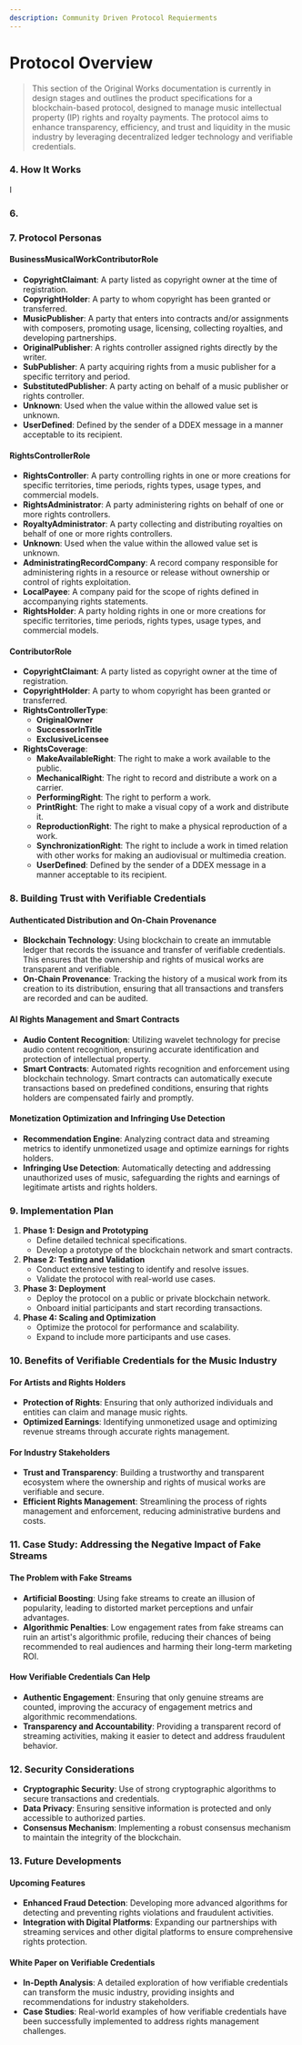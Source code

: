 ```yaml
---
description: Community Driven Protocol Requierments
---
```


# Protocol Overview

> This section of the Original Works documentation is currently in design stages and outlines the product specifications for a blockchain-based protocol, designed to manage music intellectual property (IP) rights and royalty payments. The protocol aims to enhance transparency, efficiency, and trust and liquidity in the music industry by leveraging decentralized ledger technology and verifiable credentials.





### 4. How It Works

I

###

### 6.&#x20;

### 7. Protocol Personas

#### BusinessMusicalWorkContributorRole

* **CopyrightClaimant**: A party listed as copyright owner at the time of registration.
* **CopyrightHolder**: A party to whom copyright has been granted or transferred.
* **MusicPublisher**: A party that enters into contracts and/or assignments with composers, promoting usage, licensing, collecting royalties, and developing partnerships.
* **OriginalPublisher**: A rights controller assigned rights directly by the writer.
* **SubPublisher**: A party acquiring rights from a music publisher for a specific territory and period.
* **SubstitutedPublisher**: A party acting on behalf of a music publisher or rights controller.
* **Unknown**: Used when the value within the allowed value set is unknown.
* **UserDefined**: Defined by the sender of a DDEX message in a manner acceptable to its recipient.

#### RightsControllerRole

* **RightsController**: A party controlling rights in one or more creations for specific territories, time periods, rights types, usage types, and commercial models.
* **RightsAdministrator**: A party administering rights on behalf of one or more rights controllers.
* **RoyaltyAdministrator**: A party collecting and distributing royalties on behalf of one or more rights controllers.
* **Unknown**: Used when the value within the allowed value set is unknown.
* **AdministratingRecordCompany**: A record company responsible for administering rights in a resource or release without ownership or control of rights exploitation.
* **LocalPayee**: A company paid for the scope of rights defined in accompanying rights statements.
* **RightsHolder**: A party holding rights in one or more creations for specific territories, time periods, rights types, usage types, and commercial models.

#### ContributorRole

* **CopyrightClaimant**: A party listed as copyright owner at the time of registration.
* **CopyrightHolder**: A party to whom copyright has been granted or transferred.
* **RightsControllerType**:
  * **OriginalOwner**
  * **SuccessorInTitle**
  * **ExclusiveLicensee**
* **RightsCoverage**:
  * **MakeAvailableRight**: The right to make a work available to the public.
  * **MechanicalRight**: The right to record and distribute a work on a carrier.
  * **PerformingRight**: The right to perform a work.
  * **PrintRight**: The right to make a visual copy of a work and distribute it.
  * **ReproductionRight**: The right to make a physical reproduction of a work.
  * **SynchronizationRight**: The right to include a work in timed relation with other works for making an audiovisual or multimedia creation.
  * **UserDefined**: Defined by the sender of a DDEX message in a manner acceptable to its recipient.

### 8. Building Trust with Verifiable Credentials

#### Authenticated Distribution and On-Chain Provenance

* **Blockchain Technology**: Using blockchain to create an immutable ledger that records the issuance and transfer of verifiable credentials. This ensures that the ownership and rights of musical works are transparent and verifiable.
* **On-Chain Provenance**: Tracking the history of a musical work from its creation to its distribution, ensuring that all transactions and transfers are recorded and can be audited.

#### AI Rights Management and Smart Contracts

* **Audio Content Recognition**: Utilizing wavelet technology for precise audio content recognition, ensuring accurate identification and protection of intellectual property.
* **Smart Contracts**: Automated rights recognition and enforcement using blockchain technology. Smart contracts can automatically execute transactions based on predefined conditions, ensuring that rights holders are compensated fairly and promptly.

#### Monetization Optimization and Infringing Use Detection

* **Recommendation Engine**: Analyzing contract data and streaming metrics to identify unmonetized usage and optimize earnings for rights holders.
* **Infringing Use Detection**: Automatically detecting and addressing unauthorized uses of music, safeguarding the rights and earnings of legitimate artists and rights holders.

### 9. Implementation Plan

1. **Phase 1: Design and Prototyping**
   * Define detailed technical specifications.
   * Develop a prototype of the blockchain network and smart contracts.
2. **Phase 2: Testing and Validation**
   * Conduct extensive testing to identify and resolve issues.
   * Validate the protocol with real-world use cases.
3. **Phase 3: Deployment**
   * Deploy the protocol on a public or private blockchain network.
   * Onboard initial participants and start recording transactions.
4. **Phase 4: Scaling and Optimization**
   * Optimize the protocol for performance and scalability.
   * Expand to include more participants and use cases.

### 10. Benefits of Verifiable Credentials for the Music Industry

#### For Artists and Rights Holders

* **Protection of Rights**: Ensuring that only authorized individuals and entities can claim and manage music rights.
* **Optimized Earnings**: Identifying unmonetized usage and optimizing revenue streams through accurate rights management.

#### For Industry Stakeholders

* **Trust and Transparency**: Building a trustworthy and transparent ecosystem where the ownership and rights of musical works are verifiable and secure.
* **Efficient Rights Management**: Streamlining the process of rights management and enforcement, reducing administrative burdens and costs.

### 11. Case Study: Addressing the Negative Impact of Fake Streams

#### The Problem with Fake Streams

* **Artificial Boosting**: Using fake streams to create an illusion of popularity, leading to distorted market perceptions and unfair advantages.
* **Algorithmic Penalties**: Low engagement rates from fake streams can ruin an artist's algorithmic profile, reducing their chances of being recommended to real audiences and harming their long-term marketing ROI.

#### How Verifiable Credentials Can Help

* **Authentic Engagement**: Ensuring that only genuine streams are counted, improving the accuracy of engagement metrics and algorithmic recommendations.
* **Transparency and Accountability**: Providing a transparent record of streaming activities, making it easier to detect and address fraudulent behavior.

### 12. Security Considerations

* **Cryptographic Security**: Use of strong cryptographic algorithms to secure transactions and credentials.
* **Data Privacy**: Ensuring sensitive information is protected and only accessible to authorized parties.
* **Consensus Mechanism**: Implementing a robust consensus mechanism to maintain the integrity of the blockchain.

### 13. Future Developments

#### Upcoming Features

* **Enhanced Fraud Detection**: Developing more advanced algorithms for detecting and preventing rights violations and fraudulent activities.
* **Integration with Digital Platforms**: Expanding our partnerships with streaming services and other digital platforms to ensure comprehensive rights protection.

#### White Paper on Verifiable Credentials

* **In-Depth Analysis**: A detailed exploration of how verifiable credentials can transform the music industry, providing insights and recommendations for industry stakeholders.
* **Case Studies**: Real-world examples of how verifiable credentials have been successfully implemented to address rights management challenges.
